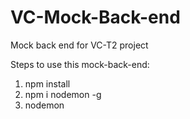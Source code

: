 # VC-Mock-Back-end
Mock back end for VC-T2 project

Steps to use this mock-back-end: 

1. npm install
2. npm i nodemon -g
3. nodemon
